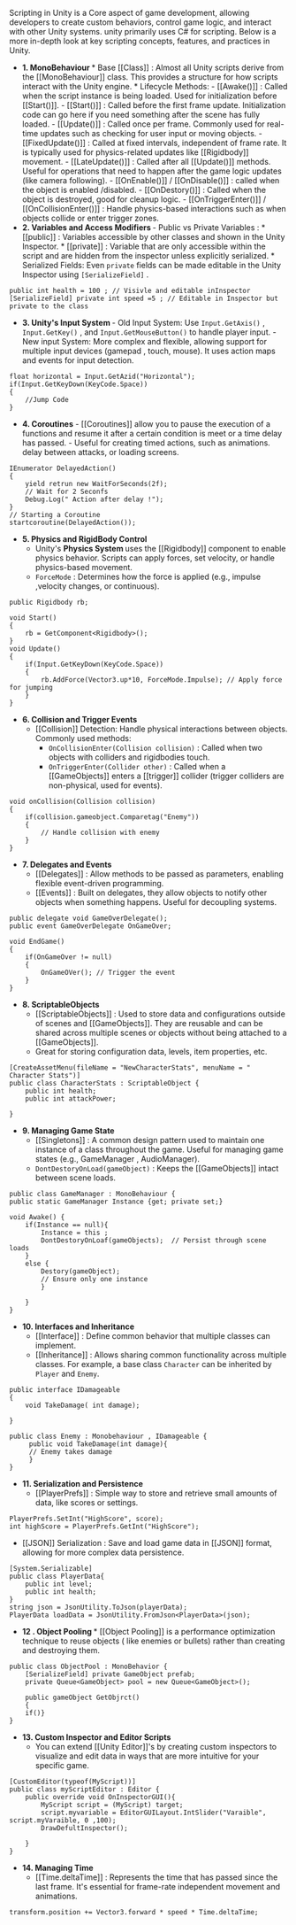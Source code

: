 Scripting in Unity is a Core aspect of game development, allowing developers to create custom behaviors, control game logic, and interact with other Unity systems. unity primarily uses C# for scripting. Below is a more in-depth look at key scripting concepts, features, and practices in Unity.


*  <b> 1.  MonoBehaviour </b> 
		*  Base [[Class]] : Almost all Unity scripts derive from the [[MonoBehaviour]] class. This provides a structure for how scripts interact with the Unity engine.
		* Lifecycle Methods:
			- [[Awake()]] : Called when the script instance is being loaded. Used for initialization before [[Start()]].
			- [[Start()]] : Called before the first frame update. Initialization code can go here if you need something after the scene has fully loaded.
			- [[Update()]] : Called once per frame. Commonly used for real-time updates such as checking for user input or moving objects.
			- [[FixedUpdate()]] : Called at fixed intervals, independent of frame rate. It is typically used for physics-related updates like [[Rigidbody]] movement.
			- [[LateUpdate()]] : Called after all [[Update()]] methods. Useful for operations that need to happen after the game logic updates (like camera following).
			- [[OnEnable()]] / [[OnDisable()]] : called when the object is enabled /disabled.
			- [[OnDestory()]] : Called when the object is destroyed, good for cleanup logic.
			- [[OnTriggerEnter()]] / [[OnCollisionEnter()]] : Handle physics-based interactions such as when objects collide or enter trigger zones.
* <b> 2. Variables and Access Modifiers </b> 
		- Public vs Private Variables :
			 * [[public]] :  Variables accessible by other classes and shown in the Unity Inspector.
			 * [[private]] : Variable that are only accessible within the script and are hidden from the inspector unless explicitly serialized.
			 * Serialized Fields: Even `private` fields can be made editable in the Unity Inspector using `[SerializeField]` .
```Csharp
public int health = 100 ; // Visivle and editable inInspector
[SerializeField] private int speed =5 ; // Editable in Inspector but private to the class 
```

* <b> 3. Unity's  Input System </b> 
		- Old Input System: Use `Input.GetAxis()` , `Input.GetKey()` , and `Input.GetMouseButton()` to handle player input.
		-  New input System: More complex and flexible, allowing support for multiple input devices (gamepad , touch, mouse). It uses action maps and events for input detection.
```Csharp 
float horizontal = Input.GetAzid("Horizontal");
if(Input.GetKeyDown(KeyCode.Space))
{
	//Jump Code 
}
```
* <b> 4.  Coroutines</b>
		- [[Coroutines]] allow you to pause the execution of a functions and resume it after a certain condition is meet or a time delay has passed.
		- Useful for creating timed actions, such as animations. delay between attacks, or loading screens.
```Csharp
IEnumerator DelayedAction() 
{
	yield retrun new WaitForSeconds(2f);
	// Wait for 2 Seconfs
	Debug.Log(" Action after delay !");
}
// Starting a Coroutine
startcoroutine(DelayedAction());
```
* <b> 5. Physics and RigidBody Control </b>
	- Unity's <b> Physics System </b>uses the [[Rigidbody]] component to enable physics behavior. Scripts can apply forces, set velocity, or handle physics-based movement.
	- `ForceMode` : Determines how the force is applied (e.g., impulse ,velocity changes, or continuous).
```Csharp
public Rigidbody rb;

void Start()
{
	rb = GetComponent<Rigidbody>();
}
void Update()
{
	if(Input.GetKeyDown(KeyCode.Space))
	{
		rb.AddForce(Vector3.up*10, ForceMode.Impulse); // Apply force for jumping
	}
}
```
* <b>  6. Collision and Trigger Events </b>
	* [[Collision]] Detection: Handle physical interactions between objects. Commonly used methods:
		* `OnCollisionEnter(Collision collision)` : Called when two objects with colliders and rigidbodies touch.
		* `OnTriggerEnter(Collider other)` : Called when a [[GameObjects]] enters a [[trigger]] collider (trigger colliders are non-physical, used for events).
```Csharp
void onCollision(Collision collision)
{
	if(collision.gameobject.Comparetag("Enemy"))
	{
		// Handle collision with enemy
	}
}
```
* <b> 7.  Delegates and Events </b>
	* [[Delegates]] : Allow methods to be passed as parameters, enabling flexible event-driven programming.
	* [[Events]] : Built on delegates, they allow objects to notify other objects when something happens. Useful for decoupling systems.
```Csharp
public delegate void GameOverDelegate();
public event GameOverDelegate OnGameOver;

void EndGame()
{
	if(OnGameOver != null)
	{ 
		OnGameOVer(); // Trigger the event
	}
}
```
* <b> 8. ScriptableObjects </b>
	* [[ScriptableObjects]] : Used to store data and configurations outside of scenes and [[GameObjects]]. They are reusable and can be shared across multiple scenes or objects without being attached to a [[GameObjects]].
	* Great for storing configuration data, levels, item properties, etc.
```Csharp
[CreateAssetMenu(fileName = "NewCharacterStats", menuName = " Character Stats")]
public class CharacterStats : ScriptableObject {
	public int health;
	public int attackPower;

}
```
* <b> 9. Managing Game State </b>
	* [[Singletons]] : A common design pattern used to maintain one instance of a class throughout the game. Useful for managing game states (e.g., GameManager , AudioManager).
	* `DontDestoryOnLoad(gameObject)` : Keeps the [[GameObjects]] intact between scene loads.
```Csharp
public class GameManager : MonoBehaviour {
public static GameManager Instance {get; private set;}

void Awake() {
	if(Instance == null){
		Instance = this ; 
		DontDestoryOnLoaf(gameObjects);  // Persist through scene loads
	}
	else {
		Destory(gameObject);
		// Ensure only one instance
		}
	
	}
}
```
* <b> 10. Interfaces and Inheritance </b>
	* [[Interface]] : Define common behavior that multiple classes can implement.
	* [[Inheritance]] : Allows sharing common functionality across multiple classes. For example, a base class `Character` can be inherited by `Player` and `Enemy`.
```Csharp 
public interface IDamageable
{
	void TakeDamage( int damage);

}

public class Enemy : Monobehaviour , IDamageable {
	 public void TakeDamage(int damage){
	 // Enemy takes damage
	 }
}
```
 * <b> 11. Serialization and Persistence </b>
	 * [[PlayerPrefs]] :  Simple way to store and retrieve small amounts of data, like scores or settings.

```Csharp
PlayerPrefs.SetInt("HighScore", score);
int highScore = PlayerPrefs.GetInt("HighScore");
```
 
 * [[JSON]] Serialization : Save and load game data in [[JSON]] format, allowing for more complex data persistence.
 ```Csharp
 [System.Serializable]
 public class PlayerData{
	 public int level;
	 public int health;
 }
 string json = JsonUtility.ToJson(playerData);
 PlayerData loadData = JsonUtility.FromJson<PlayerData>(json);
```
* <b> 12 . Object Pooling </b>
		*  [[Object Pooling]] is a performance optimization technique to reuse objects ( like enemies or bullets) rather than creating and destroying them.
```Csharp
public class ObjectPool : MonoBehavior {
	[SerializeField] private GameObject prefab;
	private Queue<GameObject> pool = new Queue<GameObject>();

	public gameObject GetObjrct()
	{
	if()}
}
```
- <b> 13. Custom Inspector and Editor Scripts </b>
	- You can extend [[Unity Editor]]'s by creating custom inspectors to visualize and edit data in ways that are more intuitive for your specific game.
```Csharp
[CustomEditor(typeof(MyScript))]
public class myScriptEditor : Editor {
	public override void OnInspectorGUI(){
		MyScript script = (MyScript) target;
		script.myvariable = EditorGUILayout.IntSlider("Varaible", script.myVaraible, 0 ,100);
		DrawDefultInspector();
		
	}
}
```
- <b> 14. Managing Time </b> 
	- [[Time.deltaTime]] : Represents the time that has passed since the last frame. It's essential for frame-rate independent movement and animations.
```Csharp 
transform.position += Vector3.forward * speed * Time.deltaTime;
```
